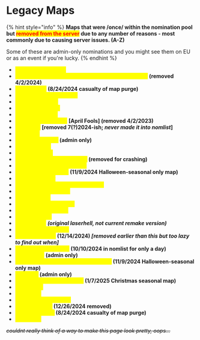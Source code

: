 # Legacy Maps

{% hint style="info" %}
**Maps that were /once/ within the nomination pool but&#x20;**<mark style="color:red;">**removed from the server**</mark>**&#x20;due to any number of reasons - most commonly due to causing server issues. (A-Z)**

Some of these are admin-only nominations and you might see them on EU or as an event if you're lucky.
{% endhint %}

* <mark style="color:yellow;">**ze\_aperturescience**</mark>
* <mark style="color:yellow;">**ze\_among\_us\_green\_screen\_car\_crash \[April Fools]**</mark>**&#x20;(removed 4/2/2024)**
* <mark style="color:yellow;">**ze\_aot\_trost**</mark>**&#x20;(8/24/2024 casualty of map purge)**
* <mark style="color:yellow;">**ze\_attackontitan\_troster**</mark>
* <mark style="color:yellow;">**ze\_black\_lagoon**</mark>
* <mark style="color:yellow;">**ze\_blindingforest**</mark>
* <mark style="color:yellow;">**ze\_boatescape6**</mark>
* <mark style="color:yellow;">**ze\_christ\_is\_coming**</mark> **\[April Fools] (removed 4/2/2023)**
* <mark style="color:yellow;">**ze\_contra**</mark> **\[removed 7(?)2024-ish;&#x20;**_**never made it into nomlist**_**]**
* <mark style="color:yellow;">**ze\_cruise**</mark>
* <mark style="color:yellow;">**ze\_dodge\_or\_die**</mark>**&#x20;(admin only)**
* <mark style="color:yellow;">**ze\_expedition**</mark>
* <mark style="color:yellow;">**ze\_experiment**</mark>
* <mark style="color:yellow;">**ze\_ffxii\_mt\_bur\_omisace\_v6**</mark>**&#x20;(removed for crashing)**
* <mark style="color:yellow;">**ze\_ffxii\_westersand\_skial\_3**</mark>&#x20;
* <mark style="color:yellow;">**ze\_halloween\_house**</mark>**&#x20;(11/9/2024 Halloween-seasonal only map)**
* <mark style="color:yellow;">**ze\_harry\_potter**</mark>
* <mark style="color:yellow;">**ze\_honkai\_impact\_cyberpunk\_city**</mark>
* <mark style="color:yellow;">**ze\_infected\_tramway**</mark>
* <mark style="color:yellow;">**ze\_jungle\_lab**</mark>
* <mark style="color:yellow;">**ze\_jurassic\_park\_story**</mark>
* <mark style="color:yellow;">**ze\_kebab\_immigrant**</mark>
* <mark style="color:yellow;">**ze\_laboratoire**</mark>
* <mark style="color:yellow;">**ze\_laserhell**</mark> _**(original laserhell, not current remake version)**_
* <mark style="color:yellow;">**ze\_lotr\_mount\_doom**</mark>
* <mark style="color:yellow;">**ze\_mario\_tower**</mark>**&#x20;(12/14/2024)&#x20;**_**\[removed earlier than this but too lazy to find out when]**_
* <mark style="color:yellow;">**ze\_mountain\_escape**</mark>**&#x20;(10/10/2024 in nomlist for only a day)**
* <mark style="color:yellow;">**ze\_onahole**</mark>**&#x20;(admin only)**
* <mark style="color:yellow;">**ze\_peter\_griffin\_burger\_emporium\_v1**</mark>**&#x20;(11/9/2024 Halloween-seasonal only map)**
* <mark style="color:yellow;">**ze\_realm**</mark>**&#x20;(admin only)**
* <mark style="color:yellow;">**ze\_rooftop\_runaway\_xmas**</mark>**&#x20;(1/7/2025 Christmas seasonal map)**
* <mark style="color:yellow;">**ze\_shoplift**</mark>
* <mark style="color:yellow;">**ze\_skyrim**</mark>
* <mark style="color:yellow;">**ze\_sorrento\_resonate**</mark>
* <mark style="color:yellow;">**ze\_surf\_sahok**</mark>**&#x20;(12/26/2024 removed)**
* <mark style="color:yellow;">**ze\_tesv\_skyrim**</mark>**&#x20;(8/24/2024 casualty of map purge)**
* <mark style="color:yellow;">**ze\_wuhan**</mark>

~~_couldnt really think of a way to make this page look pretty, oops..._~~
